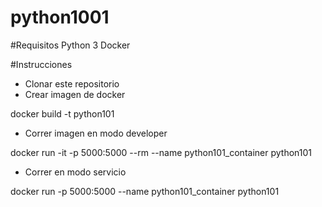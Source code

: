 # python1001

#Requisitos
Python 3
Docker

#Instrucciones
- Clonar este repositorio
- Crear imagen de docker

docker build -t python101

- Correr imagen en modo developer 

docker run -it -p 5000:5000 --rm --name python101_container python101

- Correr en modo servicio

docker run -p 5000:5000 --name python101_container python101
